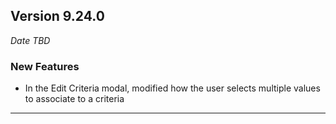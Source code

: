 
## Version 9.24.0
_Date TBD_

### New Features
* In the Edit Criteria modal, modified how the user selects multiple values to associate to a criteria

---
